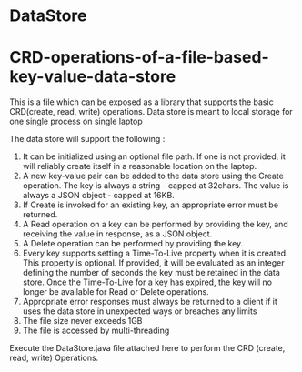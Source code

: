 # DataStore
# CRD-operations-of-a-file-based-key-value-data-store
This is a file which can be exposed as a library that supports the basic CRD(create, read, write) operations. Data store is meant to local storage for one single process on single laptop

The data store will support the following :
1. It can be initialized using an optional file path. If one is not provided, it will reliably 
create itself in a reasonable location on the laptop.
2. A new key-value pair can be added to the data store using the Create operation. The key 
is always a string - capped at 32chars. The value is always a JSON object - capped at 
16KB.
3. If Create is invoked for an existing key, an appropriate error must be returned.
4. A Read operation on a key can be performed by providing the key, and receiving the 
value in response, as a JSON object.
5. A Delete operation can be performed by providing the key.
6. Every key supports setting a Time-To-Live property when it is created. This property is
optional. If provided, it will be evaluated as an integer defining the number of seconds 
the key must be retained in the data store. Once the Time-To-Live for a key has expired, 
the key will no longer be available for Read or Delete operations.
7. Appropriate error responses must always be returned to a client if it uses the data store in 
unexpected ways or breaches any limits
8. The file size never exceeds 1GB
9. The file is accessed by multi-threading


Execute the DataStore.java file attached here to perform the CRD (create, read, write) Operations. 
